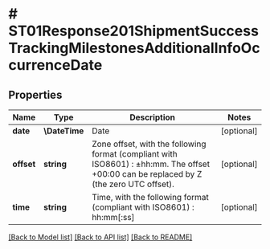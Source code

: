 # # ST01Response201ShipmentSuccessTrackingMilestonesAdditionalInfoOccurrenceDate

## Properties

Name | Type | Description | Notes
------------ | ------------- | ------------- | -------------
**date** | **\DateTime** | Date | [optional]
**offset** | **string** | Zone offset, with the following format (compliant with ISO8601) : ±hh:mm. The offset +00:00 can be replaced by Z (the zero UTC offset). | [optional]
**time** | **string** | Time, with the following format (compliant with ISO8601) : hh:mm[:ss] | [optional]

[[Back to Model list]](../../README.md#models) [[Back to API list]](../../README.md#endpoints) [[Back to README]](../../README.md)
